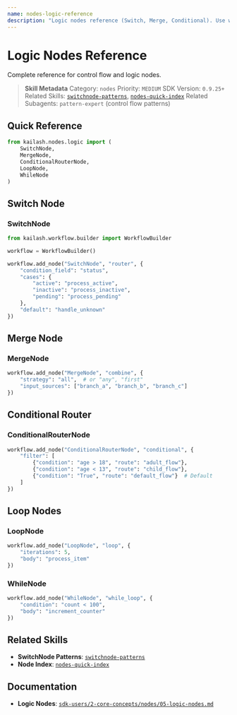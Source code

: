 ```yaml
---
name: nodes-logic-reference
description: "Logic nodes reference (Switch, Merge, Conditional). Use when asking 'Switch node', 'Merge node', 'conditional', 'routing', or 'logic nodes'."
---
```


# Logic Nodes Reference

Complete reference for control flow and logic nodes.

> **Skill Metadata**
> Category: `nodes`
> Priority: `MEDIUM`
> SDK Version: `0.9.25+`
> Related Skills: [`switchnode-patterns`](../../01-core-sdk/switchnode-patterns.md), [`nodes-quick-index`](nodes-quick-index.md)
> Related Subagents: `pattern-expert` (control flow patterns)

## Quick Reference

```python
from kailash.nodes.logic import (
    SwitchNode,
    MergeNode,
    ConditionalRouterNode,
    LoopNode,
    WhileNode
)
```

## Switch Node

### SwitchNode
```python
from kailash.workflow.builder import WorkflowBuilder

workflow = WorkflowBuilder()

workflow.add_node("SwitchNode", "router", {
    "condition_field": "status",
    "cases": {
        "active": "process_active",
        "inactive": "process_inactive",
        "pending": "process_pending"
    },
    "default": "handle_unknown"
})
```

## Merge Node

### MergeNode
```python
workflow.add_node("MergeNode", "combine", {
    "strategy": "all",  # or "any", "first"
    "input_sources": ["branch_a", "branch_b", "branch_c"]
})
```

## Conditional Router

### ConditionalRouterNode
```python
workflow.add_node("ConditionalRouterNode", "conditional", {
    "filter": [
        {"condition": "age > 18", "route": "adult_flow"},
        {"condition": "age < 13", "route": "child_flow"},
        {"condition": "True", "route": "default_flow"}  # Default
    ]
})
```

## Loop Nodes

### LoopNode
```python
workflow.add_node("LoopNode", "loop", {
    "iterations": 5,
    "body": "process_item"
})
```

### WhileNode
```python
workflow.add_node("WhileNode", "while_loop", {
    "condition": "count < 100",
    "body": "increment_counter"
})
```

## Related Skills

- **SwitchNode Patterns**: [`switchnode-patterns`](../../01-core-sdk/switchnode-patterns.md)
- **Node Index**: [`nodes-quick-index`](nodes-quick-index.md)

## Documentation

- **Logic Nodes**: [`sdk-users/2-core-concepts/nodes/05-logic-nodes.md`](../../../../sdk-users/2-core-concepts/nodes/05-logic-nodes.md)

<!-- Trigger Keywords: Switch node, Merge node, conditional, routing, logic nodes, SwitchNode, MergeNode, ConditionalRouterNode -->
